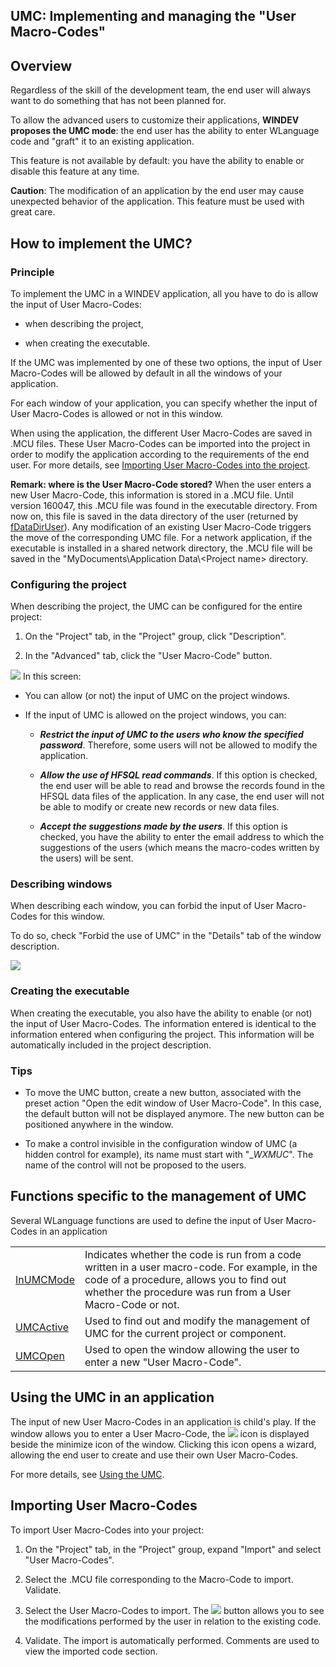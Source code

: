 


## UMC: Implementing and managing the "User Macro-Codes"
			



<a name="NOTE1"></a>
<a name="NOTE1_1"></a>


## Overview
<a name="overview_ELTTEXTE000216"></a>
Regardless of the skill of the development team, the end user will always want to do something that has not been planned for.

To allow the advanced users to customize their applications, **WINDEV proposes the UMC mode**: the end user has the ability to enter WLanguage code and "graft" it to an existing application.

This feature is not available by default: you have the ability to enable or disable this feature at any time.

**Caution**: The modification of an application by the end user may cause unexpected behavior of the application. This feature must be used with great care.

<a name="NOTE2"></a>
<a name="NOTE2_1"></a>


## How to implement the UMC?
<a name="how_implement_the_umc_ELTTEXTE000240"></a>


### Principle
<a name="principle_ELTPARAGRAPHE000024"></a>

To implement the UMC in a WINDEV application, all you have to do is allow the input of User Macro-Codes:

- when describing the project, 

- when creating the executable.




If the UMC was implemented by one of these two options, the input of User Macro-Codes will be allowed by default in all the windows of your application.

For each window of your application, you can specify whether the input of User Macro-Codes is allowed or not in this window.

When using the application, the different User Macro-Codes are saved in .MCU files. These User Macro-Codes can be imported into the project in order to modify the application according to the requirements of the end user. For more details, see [Importing User Macro-Codes into the project](#NOTE5_1).

**Remark: where is the User Macro-Code stored?**
When the user enters a new User Macro-Code, this information is stored in a .MCU file. Until version 160047, this .MCU file was found in the executable directory. From now on, this file is saved in the data directory of the user (returned by [fDataDirUser](../WDLang1/3036071.md)). Any modification of an existing User Macro-Code triggers the move of the corresponding UMC file. 
For a network application, if the executable is installed in a shared network directory, the .MCU file will be saved in the "MyDocuments\\Application Data\\&lt;Project name&gt; directory.
<a name="NOTE2_2"></a>


### Configuring the project
<a name="configuring_the_project_ELTPARAGRAPHE000052"></a>

When describing the project, the UMC can be configured for the entire project: 

1. On the "Project" tab, in the "Project" group, click "Description". 

2. In the "Advanced" tab, click the "User Macro-Code" button. 



![](https://doc.pcsoft.fr/en-US/images/image.awp?langid=3&name=MCU_Projet.gif)
In this screen:

- You can allow (or not) the input of UMC on the project windows.

- If the input of UMC is allowed on the project windows, you can:

	- ***Restrict the input of UMC to the users who know the specified password***. Therefore, some users will not be allowed to modify the application.

	- ***Allow the use of HFSQL read commands***. If this option is checked, the end user will be able to read and browse the records found in the HFSQL data files of the application. In any case, the end user will not be able to modify or create new records or new data files.

	- ***Accept the suggestions made by the users***. If this option is checked, you have the ability to enter the email address to which the suggestions of the users (which means the macro-codes written by the users) will be sent.






<a name="NOTE2_3"></a>


### Describing windows
<a name="describing_windows_ELTPARAGRAPHE000084"></a>

When describing each window, you can forbid the input of User Macro-Codes for this window.

To do so, check "Forbid the use of UMC" in the "Details" tab of the window description.

![](https://doc.pcsoft.fr/en-US/images/image.awp?langid=3&name=MCU_Fenetre.GIF&type=thumb)

<a name="NOTE2_4"></a>


### Creating the executable
<a name="creating_the_executable_ELTPARAGRAPHE000094"></a>

When creating the executable, you also have the ability to enable (or not) the input of User Macro-Codes. The information entered is identical to the information entered when configuring the project. This information will be automatically included in the project description.
<a name="NOTE2_5"></a>


### Tips
<a name="tips_ELTPARAGRAPHE000101"></a>

- To move the UMC button, create a new button, associated with the preset action "Open the edit window of User Macro-Code". In this case, the default button will not be displayed anymore. The new button can be positioned anywhere in the window. 

- To make a control invisible in the configuration window of UMC (a hidden control for example), its name must start with "__WXMUC_". The name of the control will not be proposed to the users.  




<a name="NOTE3"></a>
<a name="NOTE3_1"></a>


## Functions specific to the management of UMC
<a name="functions_specific_the_management_umc_ELTTEXTE000288"></a>
Several WLanguage functions are used to define the input of User Macro-Codes in an application


|   |   |
| --- | --- |
| [InUMCMode](../WDLang1/1000017027.md) | Indicates whether the code is run from a code written in a user macro-code. For example, in the code of a  procedure, allows you to find out whether the procedure was run from a User Macro-Code or not. |
| [UMCActive](../WDLang1/3030020.md) | Used to find out and modify the management of UMC for the current project or component. |
| [UMCOpen](../WDLang1/3030021.md) | Used to open the window allowing the user to enter a new "User Macro-Code". |



<a name="NOTE4"></a>
<a name="NOTE4_1"></a>


## Using the UMC in an application
<a name="using_the_umc_application_ELTTEXTE000312"></a>
The input of new User Macro-Codes in an application is child's play. If the window allows you to enter a User Macro-Code, the ![](https://doc.pcsoft.fr/en-US/images/image.awp?langid=3&name=MCU_Icone.gif)
 icon is displayed beside the minimize icon of the window. Clicking this icon opens a wizard, allowing the end user to create and use their own User Macro-Codes.

For more details, see [Using the UMC](../WDLang1/9000021.md).

<a name="NOTE5"></a>
<a name="NOTE5_1"></a>


## Importing User Macro-Codes
<a name="importing_user_macrocodes_ELTTEXTE000336"></a>
To import User Macro-Codes into your project: 

1. On the "Project" tab, in the "Project" group, expand "Import" and select "User Macro-Codes".

2. Select the .MCU file corresponding to the Macro-Code to import. Validate.

3. Select the User Macro-Codes to import.
	The ![](https://doc.pcsoft.fr/en-US/images/image.awp?langid=3&name=MCU_Import_diff.gif)
 button allows you to see the modifications performed by the user in relation to the existing code.

4. Validate. The import is automatically performed. Comments are used to view the imported code section.





